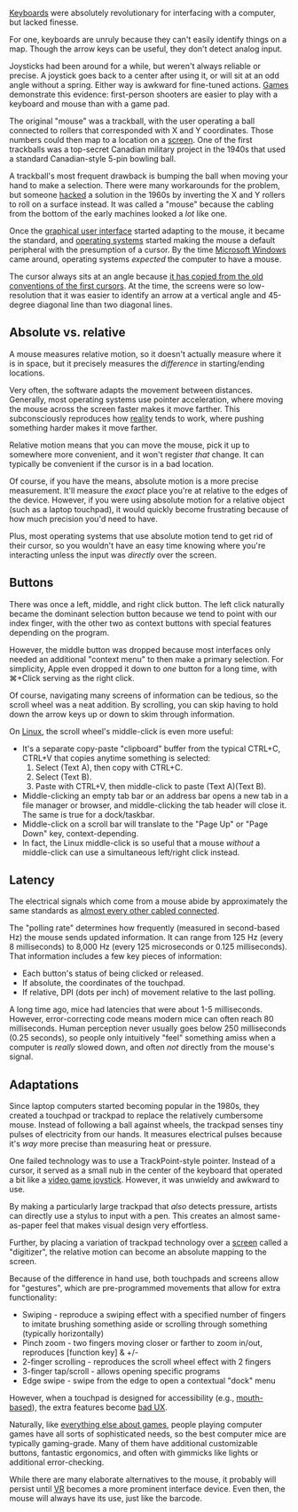 
[Keyboards](computers-keyboard.md) were absolutely revolutionary for interfacing with a computer, but lacked finesse.

For one, keyboards are unruly because they can't easily identify things on a map. Though the arrow keys can be useful, they don't detect analog input.

Joysticks had been around for a while, but weren't always reliable or precise. A joystick goes back to a center after using it, or will sit at an odd angle without a spring. Either way is awkward for fine-tuned actions. [Games](computers-software-gamedev.md) demonstrate this evidence: first-person shooters are easier to play with a keyboard and mouse than with a game pad.

The original "mouse" was a trackball, with the user operating a ball connected to rollers that corresponded with X and Y coordinates. Those numbers could then map to a location on a [screen](computers-screen.md). One of the first trackballs was a top-secret Canadian military project in the 1940s that used a standard Canadian-style 5-pin bowling ball.

A trackball's most frequent drawback is bumping the ball when moving your hand to make a selection. There were many workarounds for the problem, but someone [hacked](hacking.md) a solution in the 1960s by inverting the X and Y rollers to roll on a surface instead. It was called a "mouse" because the cabling from the bottom of the early machines looked a *lot* like one.

Once the [graphical user interface](design-uxui.md) started adapting to the mouse, it became the standard, and [operating systems](computers-os.md) started making the mouse a default peripheral with the presumption of a cursor. By the time [Microsoft Windows](computers-os-windows.md) came around, operating systems *expected* the computer to have a mouse.

The cursor always sits at an angle because [it has copied from the old conventions of the first cursors](https://ux.stackexchange.com/questions/52336/why-is-the-mouse-cursor-slightly-tilted-and-not-straight). At the time, the screens were so low-resolution that it was easier to identify an arrow at a vertical angle and 45-degree diagonal line than two diagonal lines.

## Absolute vs. relative

A mouse measures relative motion, so it doesn't actually measure where it is in space, but it precisely measures the *difference* in starting/ending locations.

Very often, the software adapts the movement between distances. Generally, most operating systems use pointer acceleration, where moving the mouse across the screen faster makes it move farther. This subconsciously reproduces how [reality](reality.md) tends to work, where pushing something harder makes it move farther.

Relative motion means that you can move the mouse, pick it up to somewhere more convenient, and it won't register *that* change. It can typically be convenient if the cursor is in a bad location.

Of course, if you have the means, absolute motion is a more precise measurement. It'll measure the *exact* place you're at relative to the edges of the device. However, if you were using absolute motion for a relative object (such as a laptop touchpad), it would quickly become frustrating because of how much precision you'd need to have.

Plus, most operating systems that use absolute motion tend to get rid of their cursor, so you wouldn't have an easy time knowing where you're interacting unless the input was *directly* over the screen.

## Buttons

There was once a left, middle, and right click button. The left click naturally became the dominant selection button because we tend to point with our index finger, with the other two as context buttons with special features depending on the program.

However, the middle button was dropped because most interfaces only needed an additional "context menu" to then make a primary selection. For simplicity, Apple even dropped it down to *one* button for a long time, with ⌘+Click serving as the right click.

Of course, navigating many screens of information can be tedious, so the scroll wheel was a neat addition. By scrolling, you can skip having to hold down the arrow keys up or down to skim through information.

On [Linux](computers-os-unix.md), the scroll wheel's middle-click is even more useful:

- It's a separate copy-paste "clipboard" buffer from the typical CTRL+C, CTRL+V that copies anytime something is selected:
  1. Select (Text A), then copy with CTRL+C.
  2. Select (Text B).
  3. Paste with CTRL+V, then middle-click to paste (Text A)(Text B).
- Middle-clicking an empty tab bar or an address bar opens a new tab in a file manager or browser, and middle-clicking the tab header will close it. The same is true for a dock/taskbar.
- Middle-click on a scroll bar will translate to the "Page Up" or "Page Down" key, context-depending.
- In fact, the Linux middle-click is so useful that a mouse *without* a middle-click can use a simultaneous left/right click instead.

## Latency

The electrical signals which come from a mouse abide by approximately the same standards as [almost every other cabled connected](computers-motherboard.md).

The "polling rate" determines how frequently (measured in second-based Hz) the mouse sends updated information. It can range from 125 Hz (every 8 milliseconds) to 8,000 Hz (every 125 microseconds or 0.125 milliseconds). That information includes a few key pieces of information:

- Each button's status of being clicked or released.
- If absolute, the coordinates of the touchpad.
- If relative, DPI (dots per inch) of movement relative to the last polling.

A long time ago, mice had latencies that were about 1-5 milliseconds. However, error-correcting code means modern mice can often reach 80 milliseconds. Human perception never usually goes below 250 milliseconds (0.25 seconds), so people only intuitively "feel" something amiss when a computer is *really* slowed down, and often *not* directly from the mouse's signal.

## Adaptations

Since laptop computers started becoming popular in the 1980s, they created a touchpad or trackpad to replace the relatively cumbersome mouse. Instead of following a ball against wheels, the trackpad senses tiny pulses of electricity from our hands. It measures electrical pulses because it's *way* more precise than measuring heat or pressure.

One failed technology was to use a TrackPoint-style pointer. Instead of a cursor, it served as a small nub in the center of the keyboard that operated a bit like a [video game joystick](computers-software-gamedev.md). However, it was unwieldy and awkward to use.

By making a particularly large trackpad that *also* detects pressure, artists can directly use a stylus to input with a pen. This creates an almost same-as-paper feel that makes visual design very effortless.

Further, by placing a variation of trackpad technology over a [screen](computers-screen.md) called a "digitizer", the relative motion can become an absolute mapping to the screen.

Because of the difference in hand use, both touchpads and screens allow for "gestures", which are pre-programmed movements that allow for extra functionality:

- Swiping - reproduce a swiping effect with a specified number of fingers to imitate brushing something aside or scrolling through something (typically horizontally)
- Pinch zoom - two fingers moving closer or farther to zoom in/out, reproduces [function key] & +/-
- 2-finger scrolling - reproduces the scroll wheel effect with 2 fingers
- 3-finger tap/scroll - allows opening specific programs
- Edge swipe - swipe from the edge to open a contextual "dock" menu

However, when a touchpad is designed for accessibility (e.g., [mouth-based](https://news.mit.edu/2024/mouth-based-touchpad-augmental-0605)), the extra features become [bad UX](design-uxui.md).

Naturally, like [everything else about games](computers-software-gamedev.md), people playing computer games have all sorts of sophisticated needs, so the best computer mice are typically gaming-grade. Many of them have additional customizable buttons, fantastic ergonomics, and often with gimmicks like lights or additional error-checking.

While there are many elaborate alternatives to the mouse, it probably will persist until [VR](computers-vr.md) becomes a more prominent interface device. Even then, the mouse will always have its use, just like the barcode.
